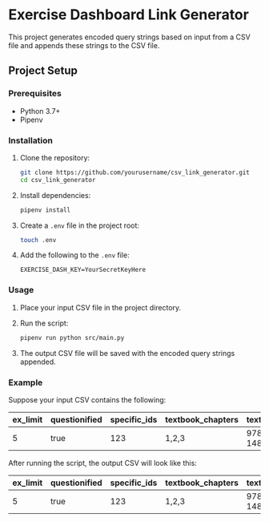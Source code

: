 # Exercise Dashboard Link Generator

This project generates encoded query strings based on input from a CSV file and appends these strings to the CSV file.

## Project Setup

### Prerequisites

- Python 3.7+
- Pipenv

### Installation

1. Clone the repository:

    ```bash
    git clone https://github.com/yourusername/csv_link_generator.git
    cd csv_link_generator
    ```

2. Install dependencies:

    ```bash
    pipenv install
    ```

3. Create a `.env` file in the project root:

    ```bash
    touch .env
    ```

4. Add the following to the `.env` file:

    ```
    EXERCISE_DASH_KEY=YourSecretKeyHere
    ```

### Usage

1. Place your input CSV file in the project directory.

2. Run the script:

    ```bash
    pipenv run python src/main.py
    ```

3. The output CSV file will be saved with the encoded query strings appended.

### Example

Suppose your input CSV contains the following:

| ex_limit | questionified | specific_ids | textbook_chapters | textbook_isbns      | textbook_pages | exclude_isbns | verified | question_batches | question_subjects | question_owners |
|----------|---------------|--------------|-------------------|---------------------|----------------|---------------|----------|------------------|-------------------|-----------------|
| 5        | true          | 123          | 1,2,3             | 978-3-16-148410-0    | 10-20          |               | false    | batch1           | math              | owner1          |

After running the script, the output CSV will look like this:

| ex_limit | questionified | specific_ids | textbook_chapters | textbook_isbns      | textbook_pages | exclude_isbns | verified | question_batches | question_subjects | question_owners | generated_encoded_query_string |
|----------|---------------|--------------|-------------------|---------------------|----------------|---------------|----------|------------------|-------------------|-----------------|---------------------------------|
| 5        | true          | 123          | 1,2,3             | 978-3-16-148410-0    | 10-20          |               | false    | batch1           | math              | owner1          | YourEncodedStringHere           |
```

 